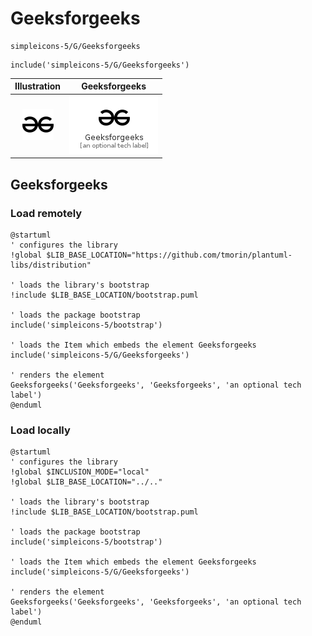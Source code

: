 # Geeksforgeeks


```text
simpleicons-5/G/Geeksforgeeks
```

```text
include('simpleicons-5/G/Geeksforgeeks')
```



| Illustration | Geeksforgeeks |
| :---: | :---: |
| ![illustration for Illustration](../../simpleicons-5/G/Geeksforgeeks.png) | ![illustration for Geeksforgeeks](../../simpleicons-5/G/Geeksforgeeks.Local.png) |




## Geeksforgeeks

### Load remotely
```plantuml
@startuml
' configures the library
!global $LIB_BASE_LOCATION="https://github.com/tmorin/plantuml-libs/distribution"

' loads the library's bootstrap
!include $LIB_BASE_LOCATION/bootstrap.puml

' loads the package bootstrap
include('simpleicons-5/bootstrap')

' loads the Item which embeds the element Geeksforgeeks
include('simpleicons-5/G/Geeksforgeeks')

' renders the element
Geeksforgeeks('Geeksforgeeks', 'Geeksforgeeks', 'an optional tech label')
@enduml
```

### Load locally
```plantuml
@startuml
' configures the library
!global $INCLUSION_MODE="local"
!global $LIB_BASE_LOCATION="../.."

' loads the library's bootstrap
!include $LIB_BASE_LOCATION/bootstrap.puml

' loads the package bootstrap
include('simpleicons-5/bootstrap')

' loads the Item which embeds the element Geeksforgeeks
include('simpleicons-5/G/Geeksforgeeks')

' renders the element
Geeksforgeeks('Geeksforgeeks', 'Geeksforgeeks', 'an optional tech label')
@enduml
```

